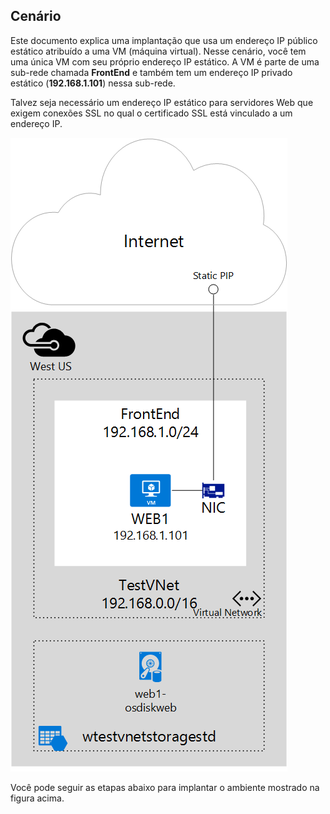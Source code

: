 ## Cenário

Este documento explica uma implantação que usa um endereço IP público estático atribuído a uma VM (máquina virtual). Nesse cenário, você tem uma única VM com seu próprio endereço IP estático. A VM é parte de uma sub-rede chamada **FrontEnd** e também tem um endereço IP privado estático (**192.168.1.101**) nessa sub-rede.

Talvez seja necessário um endereço IP estático para servidores Web que exigem conexões SSL no qual o certificado SSL está vinculado a um endereço IP.

![DESCRIÇÃO DA IMAGEM](./media/virtual-network-deploy-static-pip-scenario-include/figure1.png)

Você pode seguir as etapas abaixo para implantar o ambiente mostrado na figura acima.

<!---HONumber=AcomDC_0114_2016-->